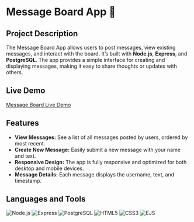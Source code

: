 # Message Board App 📝

## Project Description
The Message Board App allows users to post messages, view existing messages, and interact with the board. It’s built with **Node.js**, **Express**, and **PostgreSQL**. The app provides a simple interface for creating and displaying messages, making it easy to share thoughts or updates with others.

## Live Demo
[Message Board Live Demo](https://mini-message-board-fx7f.onrender.com)

## Features
- **View Messages:** See a list of all messages posted by users, ordered by most recent.
- **Create New Message:** Easily submit a new message with your name and text.
- **Responsive Design:** The app is fully responsive and optimized for both desktop and mobile devices.
- **Message Details:** Each message displays the username, text, and timestamp.

## Languages and Tools
![Node.js](https://img.shields.io/badge/Node.js-339933?style=for-the-badge&logo=node.js&logoColor=white)
![Express](https://img.shields.io/badge/Express-000000?style=for-the-badge&logo=express&logoColor=white)
![PostgreSQL](https://img.shields.io/badge/PostgreSQL-4169E1?style=for-the-badge&logo=postgresql&logoColor=white)
![HTML5](https://img.shields.io/badge/HTML5-E34F26?style=for-the-badge&logo=html5&logoColor=white)
![CSS3](https://img.shields.io/badge/CSS3-1572B6?style=for-the-badge&logo=css3&logoColor=white)
![EJS](https://img.shields.io/badge/EJS-000000?style=for-the-badge&logo=ejs&logoColor=white)

